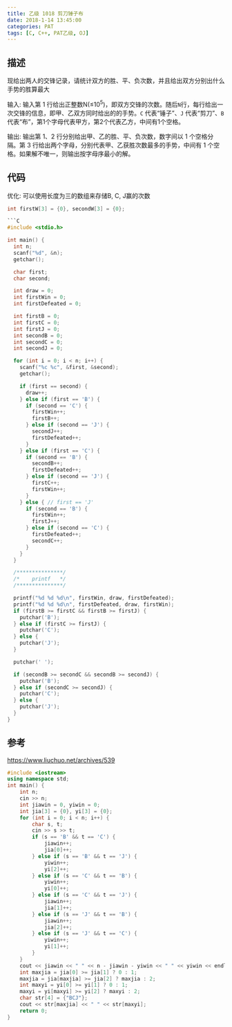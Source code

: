```yaml
---
title: 乙级 1018 剪刀锤子布
date: 2018-1-14 13:45:00
categories: PAT
tags: [C, C++, PAT乙级, OJ]
---
```


## 描述
现给出两人的交锋记录，请统计双方的胜、平、负次数，并且给出双方分别出什么手势的胜算最大

输入: 
输入第 1 行给出正整数N(≤10<sup>5</sup>)，即双方交锋的次数。随后`N`行，每行给出一次交锋的信息，即甲、乙双方同时给出的的手势。`C` 代表“锤子”、`J` 代表“剪刀”、`B` 代表“布”，第1个字母代表甲方，第2个代表乙方，中间有1个空格。

输出: 
输出第 1、2 行分别给出甲、乙的胜、平、负次数，数字间以 1 个空格分隔。第 3 行给出两个字母，分别代表甲、乙获胜次数最多的手势，中间有 1 个空格。如果解不唯一，则输出按字母序最小的解。

## 代码

优化: 可以使用长度为三的数组来存储B, C, J赢的次数
```C
int firstW[3] = {0}, secondW[3] = {0};

```C
#include <stdio.h>

int main() {
  int n;
  scanf("%d", &n);
  getchar();

  char first;
  char second;

  int draw = 0;
  int firstWin = 0;
  int firstDefeated = 0;

  int firstB = 0;
  int firstC = 0;
  int firstJ = 0;
  int secondB = 0;
  int secondC = 0;
  int secondJ = 0;

  for (int i = 0; i < n; i++) {
    scanf("%c %c", &first, &second);
    getchar();

    if (first == second) {
      draw++;
    } else if (first == 'B') {
      if (second == 'C') {
        firstWin++;
        firstB++;
      } else if (second == 'J') {
        secondJ++;
        firstDefeated++;
      }
    } else if (first == 'C') {
      if (second == 'B') {
        secondB++;
        firstDefeated++;
      } else if (second == 'J') {
        firstC++;
        firstWin++;
      }
    } else { // first == 'J'
      if (second == 'B') {
        firstWin++;
        firstJ++;
      } else if (second == 'C') {
        firstDefeated++;
        secondC++;
      }
    }
  }

  /***************/
  /*    printf   */
  /***************/

  printf("%d %d %d\n", firstWin, draw, firstDefeated);
  printf("%d %d %d\n", firstDefeated, draw, firstWin);
  if (firstB >= firstC && firstB >= firstJ) {
    putchar('B');
  } else if (firstC >= firstJ) {
    putchar('C');
  } else {
    putchar('J');
  }

  putchar(' ');

  if (secondB >= secondC && secondB >= secondJ) {
    putchar('B');
  } else if (secondC >= secondJ) {
    putchar('C');
  } else {
    putchar('J');
  }
}
```

## 参考

https://www.liuchuo.net/archives/539

```C++
#include <iostream>
using namespace std;
int main() {
    int n;
    cin >> n;
    int jiawin = 0, yiwin = 0;
    int jia[3] = {0}, yi[3] = {0};
    for (int i = 0; i < n; i++) {
        char s, t;
        cin >> s >> t;
        if (s == 'B' && t == 'C') {
            jiawin++;
            jia[0]++;
        } else if (s == 'B' && t == 'J') {
            yiwin++;
            yi[2]++;
        } else if (s == 'C' && t == 'B') {
            yiwin++;
            yi[0]++;
        } else if (s == 'C' && t == 'J') {
            jiawin++;
            jia[1]++;
        } else if (s == 'J' && t == 'B') {
            jiawin++;
            jia[2]++;
        } else if (s == 'J' && t == 'C') {
            yiwin++;
            yi[1]++;
        }
    }
    cout << jiawin << " " << n - jiawin - yiwin << " " << yiwin << endl << yiwin << " " << n - jiawin - yiwin << " " << jiawin << endl;
    int maxjia = jia[0] >= jia[1] ? 0 : 1;
    maxjia = jia[maxjia] >= jia[2] ? maxjia : 2;
    int maxyi = yi[0] >= yi[1] ? 0 : 1;
    maxyi = yi[maxyi] >= yi[2] ? maxyi : 2;
    char str[4] = {"BCJ"};
    cout << str[maxjia] << " " << str[maxyi];
    return 0;
}
```